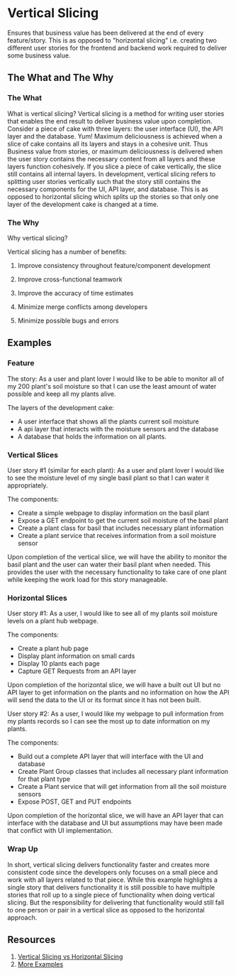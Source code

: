 # Vertical Slicing

Ensures that business value has been delivered at the end of every feature/story. This is as opposed to "horizontal slicing" i.e. creating two different user stories for the frontend and backend work required to deliver some business value.

## The What and The Why

### The What

What is vertical slicing? Vertical slicing is a method for writing user stories that enables the end result to deliver business value upon completion. Consider a piece of cake with three layers: the user interface (UI), the API layer and the database. Yum! Maximum deliciousness is achieved when a slice of cake contains all its layers and stays in a cohesive unit. Thus Business value from stories, or maximum deliciousness is delivered when the user story contains the necessary content from all layers and these layers function cohesively. If you slice a piece of cake vertically, the slice still contains all internal layers. In development, vertical slicing refers to splitting user stories vertically such that the story still contains the necessary components for the UI, API layer, and database. This is as opposed to horizontal slicing which splits up the stories so that only one layer of the development cake is changed at a time.

### The Why

Why vertical slicing?

Vertical slicing has a number of benefits:

1. Improve consistency throughout feature/component development

2. Improve cross-functional teamwork

3. Improve the accuracy of time estimates

4. Minimize merge conflicts among developers

5. Minimize possible bugs and errors

## Examples

### Feature

The story:
As a user and plant lover I would like to be able to monitor all of my 200 plant's soil moisture so that I can use the least amount of water possible and keep all my plants alive.

The layers of the development cake:

- A user interface that shows all the plants current soil moisture
- A api layer that interacts with the moisture sensors and the database
- A database that holds the information on all plants.

### Vertical Slices

User story #1 (similar for each plant):
As a user and plant lover I would like to see the moisture level of my single basil plant so that I can water it appropriately.

The components:

- Create a simple webpage to display information on the basil plant
- Expose a GET endpoint to get the current soil moisture of the basil plant
- Create a plant class for basil that includes necessary plant information
- Create a plant service that receives information from a soil moisture sensor

Upon completion of the vertical slice, we will have the ability to monitor the basil plant and the user can water their basil plant when needed. This provides the user with the necessary functionality to take care of one plant while keeping the work load for this story manageable.

### Horizontal Slices

User story #1:
As a user, I would like to see all of my plants soil moisture levels on a plant hub webpage.

The components:

- Create a plant hub page
- Display plant information on small cards
- Display 10 plants each page
- Capture GET Requests from an API layer

Upon completion of the horizontal slice, we will have a built out UI but no API layer to get information on the plants and no information on how the API will send the data to the UI or its format since it has not been built.

User story #2:
As a user, I would like my webpage to pull information from my plants records so I can see the most up to date information on my plants.

The components:

- Build out a complete API layer that will interface with the UI and database
- Create Plant Group classes that includes all necessary plant information for that plant type
- Create a Plant service that will get information from all the soil moisture sensors
- Expose POST, GET and PUT endpoints

Upon completion of the horizontal slice, we will have an API layer that can interface with the database and UI but assumptions may have been made that conflict with UI implementation.

### Wrap Up

In short, vertical slicing delivers functionality faster and creates more consistent code since the developers only focuses on a small piece and work with all layers related to that piece. While this example highlights a single story that delivers functionality it is still possible to have multiple stories that roll up to a single piece of functionality when doing vertical slicing. But the responsibility for delivering that functionality would still fall to one person or pair in a vertical slice as opposed to the horizontal approach.

## Resources

1. [Vertical Slicing vs Horizontal Slicing](https://www.visual-paradigm.com/scrum/user-story-splitting-vertical-slice-vs-horizontal-slice/)
2. [More Examples](https://appliedframeworks.com/user-stories-making-the-vertical-slice/)
